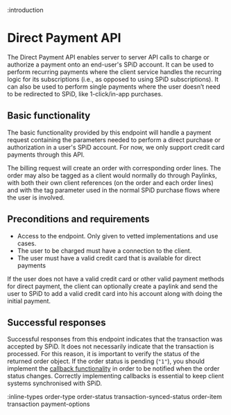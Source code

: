 :introduction

# Direct Payment API

The Direct Payment API enables server to server API calls to charge or authorize
a payment onto an end-user's SPiD account. It can be used to perform recurring
payments where the client service handles the recurring logic for its
subscriptions (i.e., as opposed to using SPiD subscriptions). It can also be
used to perform single payments where the user doesn’t need to be redirected to
SPiD, like 1-click/in-app purchases.


## Basic functionality

The basic functionality provided by this endpoint will handle a payment request
containing the parameters needed to perform a direct purchase or authorization
in a user's SPiD account. For now, we only support credit card payments through
this API.

The billing request will create an order with corresponding order lines. The
order may also be tagged as a client would normally do through Paylinks, with
both their own client references (on the order and each order lines) and with
the tag parameter used in the normal SPiD purchase flows where the user is
involved.

## Preconditions and requirements

* Access to the endpoint. Only given to vetted implementations and use cases.
* The user to be charged must have a connection to the client.
* The user must have a valid credit card that is available for direct payments

If the user does not have a valid credit card or other valid payment methods for
direct payment, the client can optionally create a paylink and send the user to
SPiD to add a valid credit card into his account along with doing the initial
payment.

## Successful responses

Successful responses from this endpoint indicates that the transaction was
accepted by SPiD. It does not necessarily indicate that the transaction is
processed. For this reason, it is important to verify the status of the returned
order object. If the order status is pending (`"1"`), you should implement the
[callback functionality](/callbacks) in order to be notified when the order
status changes. Correctly implementing callbacks is essential to keep client
systems synchronised with SPiD.

:inline-types order-type order-status transaction-synced-status order-item transaction payment-options
